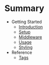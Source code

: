 # Summary

* Getting Started
  * [Introduction](README.md)
  * [Setup](setup.md)
  * [Middleware](middleware.md)
  * [Usage](usage.md)
  * [Styling](styling.md)
* Reference
  * [Tags](tags.md)


